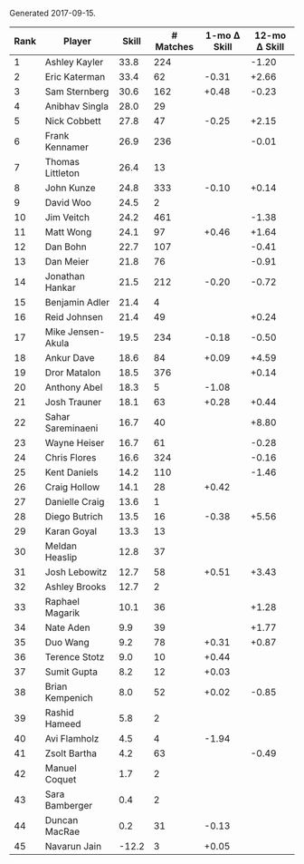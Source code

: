 Generated 2017-09-15.

| Rank | Player            | Skill | # Matches | 1-mo Δ Skill | 12-mo Δ Skill |
|------|-------------------|-------|-----------|--------------|---------------|
|    1 | Ashley Kayler     |  33.8 |       224 |              |         -1.20 |
|    2 | Eric Katerman     |  33.4 |        62 |        -0.31 |         +2.66 |
|    3 | Sam Sternberg     |  30.6 |       162 |        +0.48 |         -0.23 |
|    4 | Anibhav Singla    |  28.0 |        29 |              |               |
|    5 | Nick Cobbett      |  27.8 |        47 |        -0.25 |         +2.15 |
|    6 | Frank Kennamer    |  26.9 |       236 |              |         -0.01 |
|    7 | Thomas Littleton  |  26.4 |        13 |              |               |
|    8 | John Kunze        |  24.8 |       333 |        -0.10 |         +0.14 |
|    9 | David Woo         |  24.5 |         2 |              |               |
|   10 | Jim Veitch        |  24.2 |       461 |              |         -1.38 |
|   11 | Matt Wong         |  24.1 |        97 |        +0.46 |         +1.64 |
|   12 | Dan Bohn          |  22.7 |       107 |              |         -0.41 |
|   13 | Dan Meier         |  21.8 |        76 |              |         -0.91 |
|   14 | Jonathan Hankar   |  21.5 |       212 |        -0.20 |         -0.72 |
|   15 | Benjamin Adler    |  21.4 |         4 |              |               |
|   16 | Reid Johnsen      |  21.4 |        49 |              |         +0.24 |
|   17 | Mike Jensen-Akula |  19.5 |       234 |        -0.18 |         -0.50 |
|   18 | Ankur Dave        |  18.6 |        84 |        +0.09 |         +4.59 |
|   19 | Dror Matalon      |  18.5 |       376 |              |         +0.14 |
|   20 | Anthony Abel      |  18.3 |         5 |        -1.08 |               |
|   21 | Josh Trauner      |  18.1 |        63 |        +0.28 |         +0.44 |
|   22 | Sahar Sareminaeni |  16.7 |        40 |              |         +8.80 |
|   23 | Wayne Heiser      |  16.7 |        61 |              |         -0.28 |
|   24 | Chris Flores      |  16.6 |       324 |              |         -0.16 |
|   25 | Kent Daniels      |  14.2 |       110 |              |         -1.46 |
|   26 | Craig Hollow      |  14.1 |        28 |        +0.42 |               |
|   27 | Danielle Craig    |  13.6 |         1 |              |               |
|   28 | Diego Butrich     |  13.5 |        16 |        -0.38 |         +5.56 |
|   29 | Karan Goyal       |  13.3 |        13 |              |               |
|   30 | Meldan Heaslip    |  12.8 |        37 |              |               |
|   31 | Josh Lebowitz     |  12.7 |        58 |        +0.51 |         +3.43 |
|   32 | Ashley Brooks     |  12.7 |         2 |              |               |
|   33 | Raphael Magarik   |  10.1 |        36 |              |         +1.28 |
|   34 | Nate Aden         |   9.9 |        39 |              |         +1.77 |
|   35 | Duo Wang          |   9.2 |        78 |        +0.31 |         +0.87 |
|   36 | Terence Stotz     |   9.0 |        10 |        +0.44 |               |
|   37 | Sumit Gupta       |   8.2 |        12 |        +0.03 |               |
|   38 | Brian Kempenich   |   8.0 |        52 |        +0.02 |         -0.85 |
|   39 | Rashid Hameed     |   5.8 |         2 |              |               |
|   40 | Avi Flamholz      |   4.5 |         4 |        -1.94 |               |
|   41 | Zsolt Bartha      |   4.2 |        63 |              |         -0.49 |
|   42 | Manuel Coquet     |   1.7 |         2 |              |               |
|   43 | Sara Bamberger    |   0.4 |         2 |              |               |
|   44 | Duncan MacRae     |   0.2 |        31 |        -0.13 |               |
|   45 | Navarun Jain      | -12.2 |         3 |        +0.05 |               |